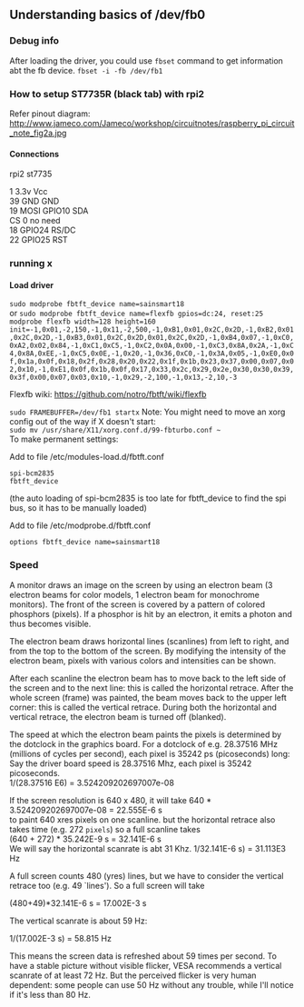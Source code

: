 ## Understanding basics of /dev/fb0

### Debug info

After loading the driver, you could use `fbset` command to get information
abt the fb device.
`fbset -i -fb /dev/fb1`

### How to setup ST7735R (black tab) with rpi2

Refer pinout diagram: http://www.jameco.com/Jameco/workshop/circuitnotes/raspberry_pi_circuit_note_fig2a.jpg

#### Connections
rpi2                st7735  

1  3.3v              Vcc  
39 GND               GND   
19 MOSI GPIO10       SDA  
CS                   0 no need  
18 GPIO24               RS/DC  
22 GPIO25               RST  

### running x 
#### Load driver
`sudo modprobe fbtft_device name=sainsmart18`  
or
`sudo modprobe fbtft_device name=flexfb gpios=dc:24, reset:25`  
` modprobe flexfb width=128 height=160 init=-1,0x01,-2,150,-1,0x11,-2,500,-1,0xB1,0x01,0x2C,0x2D,-1,0xB2,0x01,0x2C,0x2D,-1,0xB3,0x01,0x2C,0x2D,0x01,0x2C,0x2D,-1,0xB4,0x07,-1,0xC0,0xA2,0x02,0x84,-1,0xC1,0xC5,-1,0xC2,0x0A,0x00,-1,0xC3,0x8A,0x2A,-1,0xC4,0x8A,0xEE,-1,0xC5,0x0E,-1,0x20,-1,0x36,0xC0,-1,0x3A,0x05,-1,0xE0,0x0f,0x1a,0x0f,0x18,0x2f,0x28,0x20,0x22,0x1f,0x1b,0x23,0x37,0x00,0x07,0x02,0x10,-1,0xE1,0x0f,0x1b,0x0f,0x17,0x33,0x2c,0x29,0x2e,0x30,0x30,0x39,0x3f,0x00,0x07,0x03,0x10,-1,0x29,-2,100,-1,0x13,-2,10,-3
`  

Flexfb wiki: https://github.com/notro/fbtft/wiki/flexfb  

`sudo FRAMEBUFFER=/dev/fb1 startx`
Note: You might need to move an xorg config out of the way if X doesn't start:  
`sudo mv /usr/share/X11/xorg.conf.d/99-fbturbo.conf ~`  
To make permanent settings:

Add to file /etc/modules-load.d/fbtft.conf  

`spi-bcm2835`  
`fbtft_device`  

(the auto loading of spi-bcm2835 is too late for fbtft_device to find the spi bus, so it has to be manually loaded)  

   Add to file /etc/modprobe.d/fbtft.conf  

   `options fbtft_device name=sainsmart18`  

### Speed

A monitor draws an image on the screen by using an electron beam (3 electron
                                                                  beams for color models, 1 electron beam for monochrome monitors). The front of
the screen is covered by a pattern of colored phosphors (pixels). If a phosphor
is hit by an electron, it emits a photon and thus becomes visible.

The electron beam draws horizontal lines (scanlines) from left to right, and
from the top to the bottom of the screen. By modifying the intensity of the
electron beam, pixels with various colors and intensities can be shown.

After each scanline the electron beam has to move back to the left side of the
screen and to the next line: this is called the horizontal retrace. After the
whole screen (frame) was painted, the beam moves back to the upper left corner:
this is called the vertical retrace. During both the horizontal and vertical
retrace, the electron beam is turned off (blanked).

The speed at which the electron beam paints the pixels is determined by the
dotclock in the graphics board. For a dotclock of e.g. 28.37516 MHz (millions
                                                                     of cycles per second), each pixel is 35242 ps (picoseconds) long:
Say the driver board speed is 28.37516 Mhz, each pixel is 35242 picoseconds.  
1/(28.37516 E6) =  3.524209202697007e-08

If the screen resolution is 640 x 480, it will take
640 * 3.524209202697007e-08 = 22.555E-6 s  
to paint 640 xres pixels on one scanline. but the horizontal retrace
also takes time (e.g. 272 `pixels`) so a full scanline takes  
(640 + 272) * 35.242E-9 s = 32.141E-6 s  
We will say the horizontal scanrate is abt 31 Khz.
1/32.141E-6 s) = 31.113E3 Hz  


A full screen counts 480 (yres) lines, but we have to consider the vertical
retrace too (e.g. 49 `lines'). So a full screen will take  

(480+49)*32.141E-6 s = 17.002E-3 s  

The vertical scanrate is about 59 Hz:  

1/(17.002E-3 s) = 58.815 Hz  



This means the screen data is refreshed about 59 times per second. To have a
stable picture without visible flicker, VESA recommends a vertical scanrate of
at least 72 Hz. But the perceived flicker is very human dependent: some people
can use 50 Hz without any trouble, while I'll notice if it's less than 80 Hz.



